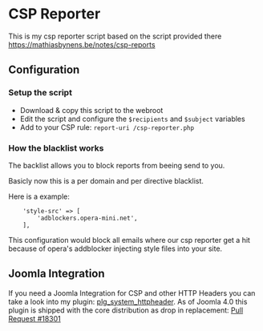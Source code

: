 # CSP Reporter

This is my csp reporter script based on the script provided there https://mathiasbynens.be/notes/csp-reports

## Configuration

### Setup the script

- Download & copy this script to the webroot
- Edit the script and configure the `$recipients` and `$subject` variables
- Add to your CSP rule: `report-uri /csp-reporter.php`

### How the blacklist works

The backlist allows you to block reports from beeing send to you.

Basicly now this is a per domain and per directive blacklist.

Here is a example:

```
	'style-src' => [
		'adblockers.opera-mini.net',
	],
```

This configuration would block all emails where our csp reporter get a hit because of opera's addblocker injecting style files into your site.

## Joomla Integration

If you need a Joomla Integration for CSP and other HTTP Headers you can take a look into my plugin: [plg_system_httpheader](https://github.com/zero-24/plg_system_httpheader). As of Joomla 4.0 this plugin is shipped with the core distribution as drop in replacement: [Pull Request #18301](https://github.com/joomla/joomla-cms/pull/18301)

